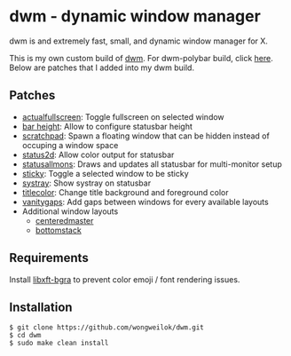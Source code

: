 # dwm - dynamic window manager

dwm is and extremely fast, small, and dynamic window manager for X.

This is my own custom build of [dwm](https://dwm.suckless.org/).
For dwm-polybar build, click [here](https://github.com/wongweilok/dwm/tree/dwm-polybar-build).
Below are patches that I added into my dwm build.

## Patches

* [actualfullscreen](https://dwm.suckless.org/patches/actualfullscreen/): Toggle fullscreen on selected window
* [bar height](https://dwm.suckless.org/patches/bar_height/): Allow to configure statusbar height
* [scratchpad](https://dwm.suckless.org/patches/scratchpad/): Spawn a floating window that can be hidden instead of occuping a window space
* [status2d](https://dwm.suckless.org/patches/status2d/): Allow color output for statusbar
* [statusallmons](https://dwm.suckless.org/patches/statusallmons/): Draws and updates all statusbar for multi-monitor setup
* [sticky](https://dwm.suckless.org/patches/sticky/): Toggle a selected window to be sticky
* [systray](https://dwm.suckless.org/patches/systray/): Show systray on statusbar
* [titlecolor](https://dwm.suckless.org/patches/titlecolor/): Change title background and foreground color
* [vanitygaps](https://dwm.suckless.org/patches/vanitygaps/): Add gaps between windows for every available layouts
* Additional window layouts
  - [centeredmaster](https://dwm.suckless.org/patches/centeredmaster/)
  - [bottomstack](https://dwm.suckless.org/patches/bottomstack/)

## Requirements

Install [libxft-bgra](https://aur.archlinux.org/packages/libxft-bgra/) to prevent color emoji / font rendering issues.

## Installation

```
$ git clone https://github.com/wongweilok/dwm.git
$ cd dwm
$ sudo make clean install
```
